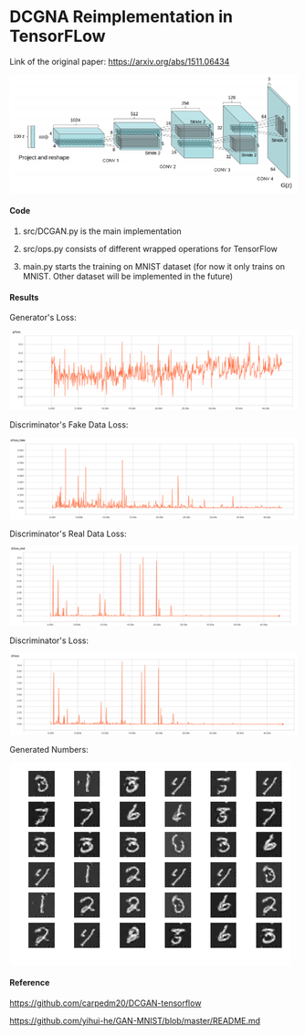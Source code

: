 # DCGNA Reimplementation in TensorFLow

Link of the original paper: https://arxiv.org/abs/1511.06434

![gan](misc/gen-architecture.png)

#### Code

1. src/DCGAN.py is the main implementation

2. src/ops.py consists of different wrapped operations for TensorFlow

3. main.py starts the training on MNIST dataset
(for now it only trains on MNIST.
Other dataset will be implemented in the future)

#### Results

Generator's Loss:

![g_loss](misc/g_loss.png)

Discriminator's Fake Data Loss:

![fake_loss](misc/fake_data_loss.png)

Discriminator's Real Data Loss:

![real_loss](misc/real_data_loss.png)

Discriminator's Loss:

![d_loss](misc/d_loss.png)


Generated Numbers:

![mnist_generated](misc/generated_mnist.png)


#### Reference

https://github.com/carpedm20/DCGAN-tensorflow

https://github.com/yihui-he/GAN-MNIST/blob/master/README.md
